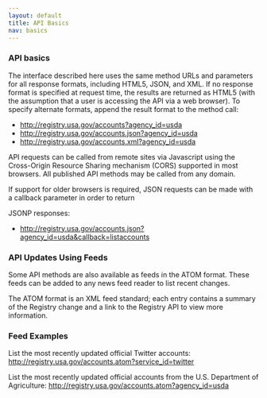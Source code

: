 ```yaml
---
layout: default
title: API Basics
nav: basics
---
```


### API basics

The interface described here uses the same method URLs and parameters for all response formats, including HTML5, JSON, and XML. If no response format is specified at request time, the results are returned as HTML5 (with the assumption that a user is accessing the API via a web browser). To specify alternate formats, append the result format to the method call:

* http://registry.usa.gov/accounts?agency_id=usda
* http://registry.usa.gov/accounts.json?agency_id=usda
* http://registry.usa.gov/accounts.xml?agency_id=usda

API requests can be called from remote sites via Javascript using the Cross-Origin Resource Sharing mechanism (CORS) supported in most browsers. All published API methods may be called from any domain.

If support for older browsers is required, JSON requests can be made with a callback parameter in order to return 

JSONP responses:
* http://registry.usa.gov/accounts.json?agency_id=usda&callback=listaccounts

### API Updates Using Feeds

Some API methods are also available as feeds in the ATOM format. These feeds can be added to any news feed reader to list recent changes.

The ATOM format is an XML feed standard; each entry contains a summary of the Registry change and a link to the Registry API to view more information.

### Feed Examples

List the most recently updated official Twitter accounts: http://registry.usa.gov/accounts.atom?service_id=twitter

List the most recently updated official accounts from the U.S. Department of Agriculture: http://registry.usa.gov/accounts.atom?agency_id=usda
